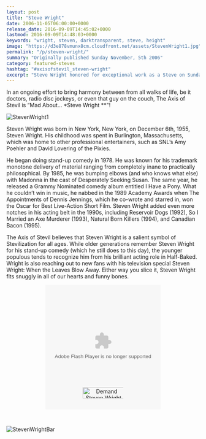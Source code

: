```yaml
---
layout: post
title: "Steve Wright"
date: 2006-11-05T06:00:00+0000
release_date: 2016-09-09T14:45:02+0000
lastmod: 2016-09-09T14:48:03+0000
keywords: "wright, steven, darktransparent, steve, height"
image: "https://d3e878vmunx8cm.cloudfront.net/assets/StevenWright1.jpg"
permalink: "/p/steven-wright/"
summary: "Originally published Sunday November, 5th 2006"
category: featured-steves
hashtag: "#axisofstevil_steven-wright"
excerpt: "Steve Wright honored for exceptional work as a Steve on Sunday November, 5th 2006"
---
```


[id_1]: https://d3e878vmunx8cm.cloudfront.net/assets/StevenWright1.jpg "StevenWright1"
[id_2]: https://d3e878vmunx8cm.cloudfront.net/assets/StevenWrightbar.jpg "StevenWrightbar"

In an ongoing effort to bring harmony between from all walks of life, be it doctors, radio disc jockeys, or even that guy on the couch, The Axis of Stevil is “Mad About... *Steve Wright **"!

![StevenWright1][id_1]

Steven Wright was born in New York, New York, on December 6th, 1955, Steven Wright.  His childhood was spent in Burlington, Massachusetts, which was home to other professional entertainers, such as SNL’s Amy Poehler and David Lovering of the Pixies. 

He began doing stand-up comedy in 1978.  He was known for his trademark monotone delivery of material ranging from completely inane to practically philosophical.  By 1985, he was bumping elbows (and who knows what else) with Madonna in the cast of Desperately Seeking Susan.  The same year, he released a Grammy Nominated comedy album entitled I Have a Pony.  What he couldn’t win in music, he nabbed in the 1989 Academy Awards when The Appointments of Dennis Jennings, which he co-wrote and starred in, won the Oscar for Best Live-Action Short Film.  Steven Wright added even more notches in his acting belt in the 1990s, including Reservoir Dogs (1992), So I Married an Axe Murderer (1993), Natural Born Killers (1994), and Canadian Bacon (1995).

The Axis of Stevil believes that Steven Wright is a salient symbol of Stevilization for all ages. While older generations remember Steven Wright for his stand-up comedy (which he still does to this day), the younger populous tends to recognize him from his brilliant acting role in Half-Baked. Wright is also reaching out to new fans with his television special Steven Wright: When the Leaves Blow Away. Either way you slice it, Steven Wright fits snuggly in all of our hearts and funny bones.

<p align="center"><style type="text/css">div.eventful-fsc-darktransparent { width: 300px; z-index: 0;}a.eventful-demanditbtn-darktransparent { display: block; position: relative; margin: 0 auto; top: -58px; height: 29px; cursor: pointer; width: 106px; z-index: 1; border: none;}a.eventful-eventfulbtn-darktransparent { display: block; position: relative; margin-right: 10px; margin-left: auto; top: -55px; height: 25px; cursor: pointer; width: 70px; border: none; z-index: 1;}</style><center><div class="eventful-fsc-darktransparent"> <embed allowScriptAccess="never" allowNetworking="internal" enableJavaScript="false" src="https://static.eventful.com/store/stickers/flash/sticker_hybrid.swf?sid=D0-001-000040286-3&size=300x325&theme=darktransparent" quality="best" wmode="transparent" width="300" height="325" name="eventfulsticker" align="middle" type="application/x-shockwave-flash" pluginspage="https://www.macromedia.com/go/getflashplayer"> <noembed> <a href="https://eventful.com/demand/D0-001-000040286-3/join"> Demand Steven Wright with Eventful! </a> </noembed> </embed> <a href="https://eventful.com/demand/D0-001-000040286-3/join" class="eventful-demanditbtn-darktransparent"> <img style="max-width: 100%;"  src="https://eventful.com/demand/D0-001-000040286-3/btn_demand_md.gif" width="109" height="29" alt="Demand Steven Wright with Eventful!" border="0" /> </a> </div></center></p>

![StevenWrightBar][id_2]
